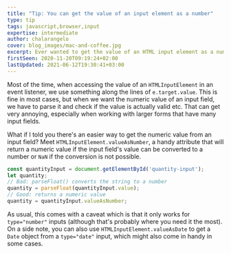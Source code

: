 ```yaml
---
title: "Tip: You can get the value of an input element as a number"
type: tip
tags: javascript,browser,input
expertise: intermediate
author: chalarangelo
cover: blog_images/mac-and-coffee.jpg
excerpt: Ever wanted to get the value of an HTML input element as a number? Learn an easy way to do it with this handy trick.
firstSeen: 2020-11-20T09:19:24+02:00
lastUpdated: 2021-06-12T19:30:41+03:00
---
```


Most of the time, when accessing the value of an `HTMLInputElement` in an event listener, we use something along the lines of `e.target.value`. This is fine in most cases, but when we want the numeric value of an input field, we have to parse it and check if the value is actually valid etc. That can get very annoying, especially when working with larger forms that have many input fields.

What if I told you there's an easier way to get the numeric value from an input field? Meet `HTMLInputElement.valueAsNumber`, a handy attribute that will return a numeric value if the input field's value can be converted to a number or `NaN` if the conversion is not possible.

```js
const quantityInput = document.getElementById('quantity-input');
let quantity;
// Bad: parseFloat() converts the string to a number
quantity = parseFloat(quantityInput.value);
// Good: returns a numeric value
quantity = quantityInput.valueAsNumber;
```

As usual, this comes with a caveat which is that it only works for `type="number"` inputs (although that's probably where you need it the most). On a side note, you can also use `HTMLInputElement.valueAsDate` to get a `Date` object from a `type="date"` input, which might also come in handy in some cases.
